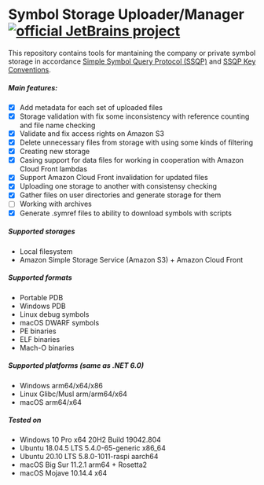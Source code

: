 # Symbol Storage Uploader/Manager [![official JetBrains project](https://jb.gg/badges/official.svg)](https://confluence.jetbrains.com/display/ALL/JetBrains+on+GitHub)
This repository contains tools for mantaining the company or private symbol storage in accordance [Simple Symbol Query Protocol (SSQP)](https://github.com/dotnet/symstore/blob/master/docs/specs/Simple_Symbol_Query_Protocol.md) and [SSQP Key Conventions](https://github.com/dotnet/symstore/blob/master/docs/specs/SSQP_Key_Conventions.md).

##### Main features:
- [x] Add metadata for each set of uploaded files
- [x] Storage validation with fix some inconsistency with reference counting and file name checking
- [x] Validate and fix access rights on Amazon S3
- [x] Delete unnecessary files from storage with using some kinds of filtering
- [x] Creating new storage
- [x] Casing support for data files for working in cooperation with Amazon Cloud Front lambdas
- [x] Support Amazon Cloud Front invalidation for updated files
- [x] Uploading one storage to another with consistensy checking
- [x] Gather files on user directories and generate storage for them
- [ ] Working with archives
- [x] Generate .symref files to ability to download symbols with scripts

##### Supported storages
- Local filesystem
- Amazon Simple Storage Service (Amazon S3) + Amazon Cloud Front

##### Supported formats
- Portable PDB
- Windows PDB
- Linux debug symbols
- macOS DWARF symbols
- PE binaries
- ELF binaries
- Mach-O binaries

##### Supported platforms (same as .NET 6.0)
- Windows arm64/x64/x86
- Linux Glibc/Musl arm/arm64/x64
- macOS arm64/x64

##### Tested on
- Windows 10 Pro x64 20H2 Build 19042.804
- Ubuntu 18.04.5 LTS 5.4.0-65-generic x86_64
- Ubuntu 20.10 LTS 5.8.0-1011-raspi aarch64
- macOS Big Sur 11.2.1 arm64 + Rosetta2
- macOS Mojave 10.14.4 x64
